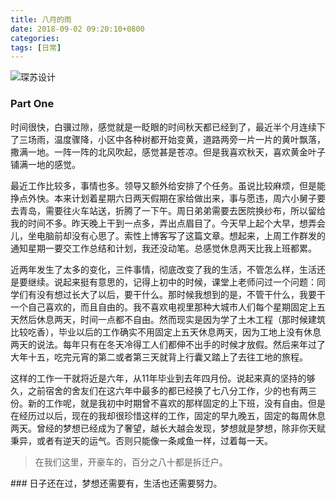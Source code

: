 ```yaml
---
title: 八月的雨
date: 2018-09-02 09:20:10+0800
categories:
tags: [日常]
---
```


![琛苏设计](https://img.010316.xyz/usr/uploads/2018/09/4198740634.jpg)
 <h3>Part One</h3>

时间很快，白骥过隙，感觉就是一眨眼的时间秋天都已经到了，最近半个月连续下了三场雨，温度骤降，小区中各种树都开始变黄，道路两旁一片一片的黄叶飘落，撒满一地。一阵一阵的北风吹起，感觉甚是苍凉。但是我喜欢秋天，喜欢黄金叶子铺满一地的感觉。

最近工作比较多，事情也多。领导又额外给安排了个任务。虽说比较麻烦，但是能挣点外快。本来计划着星期六日两天假期在家给做出来，事与愿违，周六小舅子要去青岛，需要往火车站送，折腾了一下午。周日弟弟需要去医院换纱布，所以留给我的时间不多。昨天晚上干到一点多，弄出点眉目了。今天早上起个大早，想弄会儿，坐电脑前却没有心思了。索性上博客写了这篇文章。想起来，上周工作群发的通知星期一要交工作总结和计划，我还没动笔。总感觉休息两天比我上班都累。

近两年发生了太多的变化，三件事情，彻底改变了我的生活，不管怎么样，生活还是要继续。说起来挺有意思的，记得上初中的时候，课堂上老师问过一个问题：同学们有没有想过长大了以后，要干什么。那时候我想到的是，不管干什么，我要干一个自己喜欢的，而且自由的。我不喜欢电视里那种大城市人们每个星期固定上五天然后休息两天，时间一点都不自由。然而现实是因为学了土木工程（那时候建筑比较吃香），毕业以后的工作确实不用固定上五天休息两天，因为工地上没有休息两天的说法。每年只有在冬天冷得工人们都伸不出手的时候才放假。然后来年过了大年十五，吃完元宵的第二或者第三天就背上行囊又踏上了去往工地的旅程。

这样的工作一干就将近是六年，从11年毕业到去年四月份。说起来真的坚持的够久，之前宿舍的舍友们在这六年中最多的都已经换了七八分工作，少的也有两三份。新的工作呢，就是我初中时期曾不喜欢的那样固定的上下班，没有自由。但是在经历过以后，现在的我却很珍惜这样的工作，固定的早九晚五，固定的每周休息两天。曾经的梦想已经成为了奢望，越长大越会发现，梦想就是梦想，除非你天赋秉异，或者有逆天的运气。否则只能像一条咸鱼一样，过着每一天。
<blockquote>在我们这里，开豪车的，百分之八十都是拆迁户。</blockquote>
### 日子还在过，梦想还需要有，生活也还需要努力。